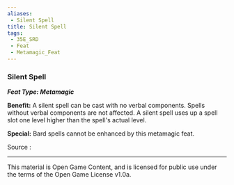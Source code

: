```yaml
---
aliases:
 - Silent Spell
title: Silent Spell
tags: 
 - 35E_SRD
 - Feat
 - Metamagic_Feat
---
```

### Silent Spell 
***Feat Type: Metamagic***

**Benefit:** A silent spell can be cast with no verbal components.
Spells without verbal components are not affected. A silent spell uses
up a spell slot one level higher than the spell's actual level.

**Special:** Bard spells cannot be enhanced by this metamagic feat.


Source :



---



This material is Open Game Content, and is licensed for public use under the terms of the Open Game License v1.0a.

